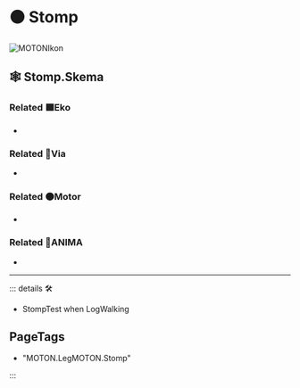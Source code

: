 # 🟠 <motor>Stomp</motor>

![MOTONIkon](/Ikon/Motor_Ikon.png)

## 🕸 Stomp.Skema

### Related 🟩<ekos>Eko</ekos>

-

### Related 🔻<via>Via</via>

-

### Related 🟠<motor>Motor</motor>

-

### Related 💜<anima>ANIMA</anima>

-

---

<!-- =================================================== -->
<!-- =================================================== -->
<!-- =================================================== -->
<!-- =================================================== -->
<!-- =================================================== -->
::: details 🛠

- StompTest when LogWalking

<h2>PageTags</h2>

- "MOTON.LegMOTON.Stomp"

:::
